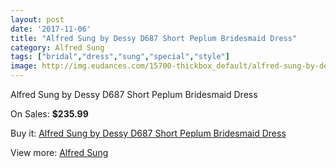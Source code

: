 ```yaml
---
layout: post
date: '2017-11-06'
title: "Alfred Sung by Dessy D687 Short Peplum Bridesmaid Dress"
category: Alfred Sung
tags: ["bridal","dress","sung","special","style"]
image: http://img.eudances.com/15700-thickbox_default/alfred-sung-by-dessy-d687-short-peplum-bridesmaid-dress.jpg
---
```

Alfred Sung by Dessy D687 Short Peplum Bridesmaid Dress

On Sales: **$235.99**
<a href="https://www.eudances.com/en/alfred-sung/4635-alfred-sung-by-dessy-d687-short-peplum-bridesmaid-dress.html"><amp-img layout="responsive" width="600" height="600" src="//img.eudances.com/15700-thickbox_default/alfred-sung-by-dessy-d687-short-peplum-bridesmaid-dress.jpg" alt="Alfred Sung by Dessy D687 Short Peplum Bridesmaid Dress 0" /></a>
<a href="https://www.eudances.com/en/alfred-sung/4635-alfred-sung-by-dessy-d687-short-peplum-bridesmaid-dress.html"><amp-img layout="responsive" width="600" height="600" src="//img.eudances.com/15703-thickbox_default/alfred-sung-by-dessy-d687-short-peplum-bridesmaid-dress.jpg" alt="Alfred Sung by Dessy D687 Short Peplum Bridesmaid Dress 1" /></a>
<a href="https://www.eudances.com/en/alfred-sung/4635-alfred-sung-by-dessy-d687-short-peplum-bridesmaid-dress.html"><amp-img layout="responsive" width="600" height="600" src="//img.eudances.com/15702-thickbox_default/alfred-sung-by-dessy-d687-short-peplum-bridesmaid-dress.jpg" alt="Alfred Sung by Dessy D687 Short Peplum Bridesmaid Dress 2" /></a>
<a href="https://www.eudances.com/en/alfred-sung/4635-alfred-sung-by-dessy-d687-short-peplum-bridesmaid-dress.html"><amp-img layout="responsive" width="600" height="600" src="//img.eudances.com/15701-thickbox_default/alfred-sung-by-dessy-d687-short-peplum-bridesmaid-dress.jpg" alt="Alfred Sung by Dessy D687 Short Peplum Bridesmaid Dress 3" /></a>

Buy it: [Alfred Sung by Dessy D687 Short Peplum Bridesmaid Dress](https://www.eudances.com/en/alfred-sung/4635-alfred-sung-by-dessy-d687-short-peplum-bridesmaid-dress.html "Alfred Sung by Dessy D687 Short Peplum Bridesmaid Dress")

View more: [Alfred Sung](https://www.eudances.com/en/52-alfred-sung "Alfred Sung")